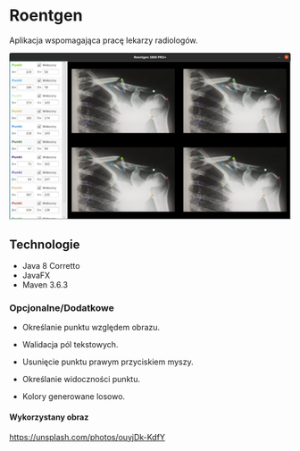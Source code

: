 # Roentgen
Aplikacja wspomagająca pracę lekarzy radiologów.

![ImageApp](app.png)

## Technologie

* Java 8 Corretto
* JavaFX
* Maven 3.6.3

### Opcjonalne/Dodatkowe

* Określanie punktu względem obrazu.

* Walidacja pól tekstowych.

* Usunięcie punktu prawym przyciskiem myszy.

* Określanie widoczności punktu.

* Kolory generowane losowo.


#### Wykorzystany obraz
https://unsplash.com/photos/ouyjDk-KdfY